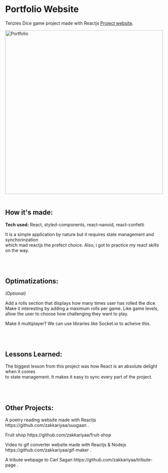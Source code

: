 # Portfolio Website

Tenzies Dice game project made with Reactjs [Project website](https://tenzidice.netlify.app/).

<img src="https://github.com/zakkariyaa/zakkariyaa.github.io/blob/master/src/assets/portfolio-react.png?raw=true" alt="Portfolio" height="522px" width="100%" />

<br />
<br />
<h2>How it's made:</h2>
<p><b>Tech used:</b> React, styled-components, react-nanoid, react-confetti</p>
<p>It is a simple application by nature but it requires state management and synchorinzation
<br>which mad reactjs the prefect choice. Also, i got to practice my react skills on the way.</p>

<br />
<br />
<h2>Optimatizations:</h2>
<p><i>(Optional)</i></p>
<p>Add a rolls section that displays how many times user has rolled the dice.
<br>Make it interesting by  adding a maximum rolls per game. Like game levels,
<br>allow the user to choose how challenging they want to play.</p>

<p>Make it multiplayer? We can use libraries like Socket.io to acheive this.</p>

<br />
<br />
<h2>Lessons Learned:</h2>
<p>The biggest lesson from this project was how React is an absolute delight when it comes
<br>to state management. It makes it easy to sync every part of the project.</p>

<br />
<br />
<h2>Other Projects:</h2>
<p>A poetry reading website made with Reactjs https://github.com/zakkariyaa/suugaan .</p>
<p>Fruit shop https://github.com/zakkariyaa/fruit-shop</p>
<p>Video to gif converter website made with Reactjs & Nodejs https://github.com/zakkariyaa/gif-maker .</p>
<p>A tribute webpage to Carl Sagan https://github.com/zakkariyaa/tribute-page .</p>
